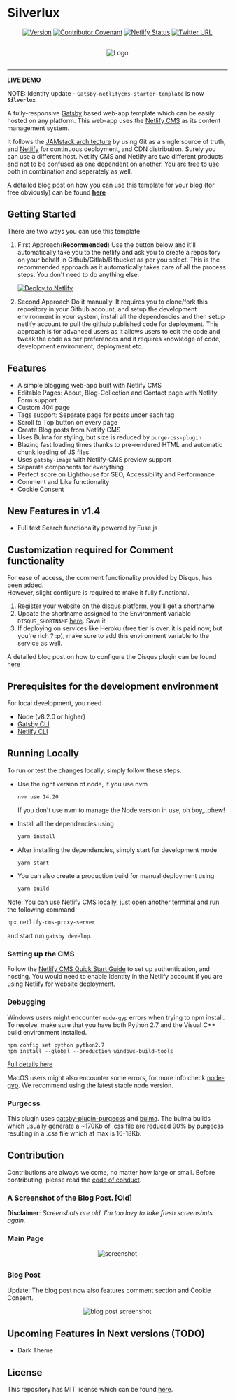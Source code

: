 # Silverlux

<div align="center" style="margin-bottom:30px">
    
[![Version](https://img.shields.io/badge/version-v1.4-yellowgreen)]()
[![Contributor Covenant](https://img.shields.io/badge/Contributor%20Covenant-2.0-4baaaa.svg)](code_of_conduct.md)
[![Netlify Status](https://api.netlify.com/api/v1/badges/f2d7cd51-5e77-45c1-9f57-a760980affb3/deploy-status)](https://app.netlify.com/sites/silverlux/deploys)
<a href="https://twitter.com/intent/tweet?text=Silverlux:%20A%20Modern%20Gatsby%20andNetlifyCMS%20based%20starter%20template%3A&url=https%3A%2F%2Fgithub.com%2Fsimarmannsingh%2Fsilverlux">
<img alt="Twitter URL" src="https://img.shields.io/twitter/url?style=social&url=https%3A%2F%2Fgithub.com%2Fsimarmannsingh%2Fsilverlux">
</a>
</div>

<div align="center"  style="margin-bottom:30px">
    <img src="src/img/silverlux.webp" alt="Logo" />
</div>


--------------------------------------------------------------------

[**LIVE DEMO**](https://silverlux.netlify.app/)

NOTE: Identity update - `Gatsby-netlifycms-starter-template` is now **`Silverlux`**

A fully-responsive [Gatsby](https://www.gatsbyjs.org/) based web-app template which can be easily hosted on any platform. This web-app uses the [Netlify CMS](https://www.netlifycms.org) as its content management system.

It follows the [JAMstack architecture](https://jamstack.org) by using Git as a single source of truth, and [Netlify](https://www.netlify.com) for continuous deployment, and CDN distribution. Surely you can use a different host. Netlify CMS and Netlify are two different products and not to be confused as one dependent on another. You are free to use both in combination and separately as well.

A detailed blog post on how you can use this template for your blog (for free obviously) can be found [**here**](https://simarmannsingh.com/blog/2021-04-22-how-to-create-your-personal-blog-for-free)


## Getting Started

There are two ways you can use this template 

1. First Approach(**Recommended**)
   Use the button below and it'll automatically take you to the netlify and ask you to create a repository on your behalf in Github/Gitlab/Bitbucket as per you select. This is the recommended approach as it automatically takes care of all the process steps. You don't need to do anything else.

   <a href="https://app.netlify.com/start/deploy?repository=https://github.com/simarmannsingh/silverlux&amp;stack=cms"><img src="https://www.netlify.com/img/deploy/button.svg" alt="Deploy to Netlify"></a>

2. Second Approach
   Do it manually. It requires you to clone/fork this repository in your Github account, and setup the development environment in your system, install all the dependencies and then setup netlify account to pull the github published code for deployment. This approach is for advanced users as it allows users to edit the code and tweak the code as per preferences and it requires knowledge of code, development environment, deployment etc.  

## Features

- A simple blogging web-app built with Netlify CMS
- Editable Pages: About, Blog-Collection and Contact page with Netlify Form support
- Custom 404 page
- Tags support: Separate page for posts under each tag
- Scroll to Top button on every page
- Create Blog posts from Netlify CMS
- Uses Bulma for styling, but size is reduced by `purge-css-plugin`
- Blazing fast loading times thanks to pre-rendered HTML and automatic chunk loading of JS files
- Uses `gatsby-image` with Netlify-CMS preview support
- Separate components for everything
- Perfect score on Lighthouse for SEO, Accessibility and Performance
- Comment and Like functionality
- Cookie Consent

## New Features in v1.4
- Full text Search functionality powered by Fuse.js
## Customization required for Comment functionality
For ease of access, the comment functionality provided by Disqus, has been added.<br/>
However, slight configure is required to make it fully functional.

1. Register your website on the disqus platform, you'll get a shortname
2. Update the shortname assigned to the Environment variable `DISQUS_SHORTNAME` [here](/.env). Save it
3. If deploying on services like Heroku (free tier is over, it is paid now, but you're rich ? :p), make sure to add this environment variable to the service as well.

A detailed blog post on how to configure the Disqus plugin can be found [here](https://simarmannsingh.com/blog/2022-02-25-setup-comment-functionality-for-your-gatsby-based-blog/)

## Prerequisites for the development environment

For local development, you need
- Node (v8.2.0 or higher)
- [Gatsby CLI](https://www.gatsbyjs.org/docs/)
- [Netlify CLI](https://github.com/netlify/cli)

## Running Locally

To run or test the changes locally, simply follow these steps.
 - Use the right version of node, if you use nvm
    ```sh
    nvm use 14.20
    ``` 

    If you don't use nvm to manage the Node version in use, oh boy,..phew!

 - Install all the dependencies using
   ```sh
   yarn install
   ```

 -  After installing the dependencies, simply start for development mode
    ```sh
    yarn start
    ```

 -  You can also create a production build for manual deployment using
    ```sh
    yarn build
    ```

Note: You can use Netlify CMS locally, just open another terminal and run the following command
```sh
npx netlify-cms-proxy-server
```

and start run `gatsby develop`.

### Setting up the CMS

Follow the [Netlify CMS Quick Start Guide](https://www.netlifycms.org/docs/quick-start/#authentication) to set up authentication, and hosting. You would need to enable Identity in the Netlify account if you are using Netlify for website deployment.

### Debugging

Windows users might encounter `node-gyp` errors when trying to npm install.
To resolve, make sure that you have both Python 2.7 and the Visual C++ build environment installed.

```
npm config set python python2.7
npm install --global --production windows-build-tools
```

[Full details here](https://www.npmjs.com/package/node-gyp 'NPM node-gyp page')

MacOS users might also encounter some errors, for more info check [node-gyp](https://github.com/nodejs/node-gyp). We recommend using the latest stable node version.

### Purgecss

This plugin uses [gatsby-plugin-purgecss](https://www.gatsbyjs.org/packages/gatsby-plugin-purgecss/) and [bulma](https://bulma.io/). The bulma builds which usually generate a ~170Kb of .css file are reduced 90% by purgecss resulting in a .css file which at max is 16-18Kb.

## Contribution

Contributions are always welcome, no matter how large or small. Before contributing,
please read the [code of conduct](CODE_OF_CONDUCT.md).

### A Screenshot of the Blog Post. [Old]
**Disclaimer**: _Screenshots are old. I'm too lazy to take fresh screenshots again._

### Main Page
<div align="center"  style="margin-bottom:30px">
    <img src="src/img/gatsbyBasedBlog1.png" alt="screenshot"/>
</div>

### Blog Post

Update: The blog post now also features comment section and Cookie Consent.

<div align="center"  style="margin-bottom:30px">
    <img src="src/img/gatsbyBasedBlog_blogPost1.png" alt="blog post screenshot"/>
</div>

## Upcoming Features in Next versions (TODO)
- Dark Theme

## License

This repository has MIT license which can be found [here](https://github.com/simarmannsingh/silverlux/blob/master/LICENSE).